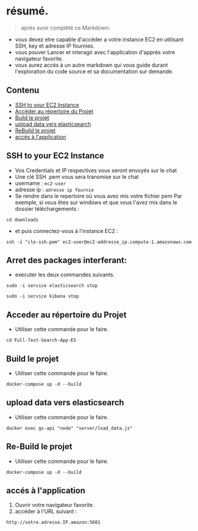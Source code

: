 
# résumé.
>après avoir complété ce Markdown:
- vous devez etre capable d'accéder a votre instance EC2 en utilisant SSH, key et adresse IP fournies.
- vous pouver Lancer et interagir avec l'application d'apprés votre navigateur favorite.
- vous aurez accés à un autre markdown qui vous guide durant l'exploration du code source et sa documentation sur demande. 


## Contenu
* [SSH to your EC2 Instance](#ssh-to-your-ec2-instance)
* [Accéder au répertoire du Projet](#accéder-au-répertoire-du-projet)
* [Build le projet](#build-le-projet)
* [upload data vers elasticsearch](#upload-data-vers-elasticsearch)
* [ReBuild le projet](#rebuild-le-projet)
* [accés à l'application](#accés-à-l'application)



## SSH to your EC2 Instance
- Vos Credentials et IP respectives vous seront envoyés sur le chat
- Une clé SSH .pem vous sera transmise sur le chat
- username : `ec2-user`
- adresse ip : `adresse ip fournie`
- Se rendre dans le repertoire où vous  avez mis votre fichier pem
  Par exemple, si vous êtes sur windows et que vous l'avez mis dans le dossier téléchargements :

```
cd downloads
```
- et puis connectez-vous à l'instance EC2 :
 ```
ssh -i "cle-ssh.pem" ec2-user@ec2-addresse_ip.compute-1.amazonaws.com
```


## Arret des packages interferant:

- executer les deux commandes suivants.


```
sudo -i service elasticsearch stop
```

```
sudo -i service kibana stop
```


## Acceder au répertoire du Projet 

- Utiliser cette commande pour le faire.

```
cd Full-Text-Search-App-ES
```



## Build le projet 

- Utiliser cette commande pour le faire.

```
docker-compose up -d --build
```

## upload data vers elasticsearch 
- Utiliser cette commande pour le faire.

```
docker exec gs-api "node" "server/load_data.js"
```

## Re-Build le projet 

- Utiliser cette commande pour le faire.

```
docker-compose up -d --build
```

## accés à l'application 

1. Ouvrir votre navigateur favorite.
2. accéder à l'URL suivant :

```
http://votre.adresse.IP.amazon:5601
```
